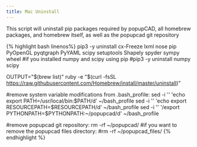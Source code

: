 ```yaml
---
title: Mac Uninstall
---
```


This script will uninstall pip packages required by popupCAD, all homebrew packages, and homebrew itself, as well as the popupcad git repository

{% highlight bash linenos%}
pip3 -y uninstall cx-Freeze lxml nose pip PyOpenGL pyqtgraph PyYAML scipy setuptools Shapely spyder sympy wheel
#if you installed numpy and scipy using pip
#pip3 -y uninstall numpy scipy

OUTPUT="$(brew list)"
ruby -e "$(curl -fsSL https://raw.githubusercontent.com/Homebrew/install/master/uninstall)"

#remove system variable modifications from .bash_profile:
sed -i '' 'echo export PATH=/usr/local/bin:\$PATH/d' ~/bash_profile
sed -i '' 'echo export RESOURCEPATH=\$RESOURCEPATH/d' ~/bash_profile
sed -i '' '/export PYTHONPATH=\$PYTHONPATH:~/popupcad/d' ~/bash_profile

#remove popupcad git repository:
rm -rf ~/popupcad/
#if you want to remove the popupcad files directory:
#rm -rf ~/popupcad_files/
{% endhighlight %}

<!--
brew uninstall pyside python3 openssl mpfr qt readline shiboken sqlite xz libmpc isl gmp geos gdbm gcc cmake cloog gcc gdbm geos gmp isl libmpc mpfr openssl python3 readline sqlite xz
cd
nano .bash_profile
nano ~/.bash_profile 
-->